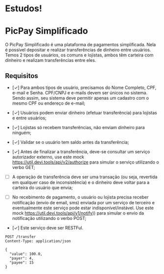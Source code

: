 # Estudos!

# PicPay Simplificado

O PicPay Simplificado é uma plataforma de pagamentos simplificada. Nela é possível depositar e realizar transferências de dinheiro entre usuários. Temos 2 tipos de usuários, os comuns e lojistas, ambos têm carteira com dinheiro e realizam transferências entre eles.

## Requisitos

- [✓] Para ambos tipos de usuário, precisamos do Nome Completo, CPF, e-mail e Senha. CPF/CNPJ e e-mails devem ser únicos no sistema. Sendo assim, seu sistema deve permitir apenas um cadastro com o mesmo CPF ou endereço de e-mail;

- [✓] Usuários podem enviar dinheiro (efetuar transferência) para lojistas e entre usuários;

- [✓] Lojistas só recebem transferências, não enviam dinheiro para ninguém;

- [✓] Validar se o usuário tem saldo antes da transferência;

- [✓] Antes de finalizar a transferência, deve-se consultar um serviço autorizador externo, use este mock https://util.devi.tools/api/v2/authorize para simular o serviço utilizando o verbo GET;

- [ ] A operação de transferência deve ser uma transação (ou seja, revertida em qualquer caso de inconsistência) e o dinheiro deve voltar para a carteira do usuário que envia;

- [ ] No recebimento de pagamento, o usuário ou lojista precisa receber notificação (envio de email, sms) enviada por um serviço de terceiro e eventualmente este serviço pode estar indisponível/instável. Use este mock https://util.devi.tools/api/v1/notify)) para simular o envio da notificação utilizando o verbo POST;

- [✓] Este serviço deve ser RESTFul.

```
POST /transfer
Content-Type: application/json

{
  "value": 100.0,
  "payer": 4,
  "payee": 15
}
```

